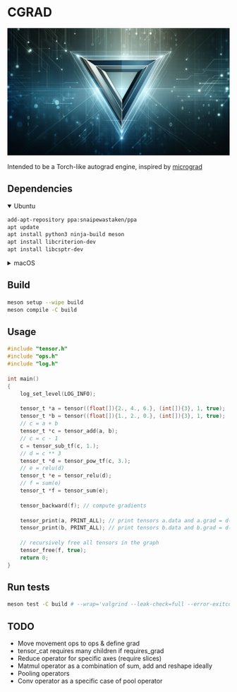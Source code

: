 # CGRAD
![logo](docs/logo.png)

Intended to be a Torch-like autograd engine, inspired by [micrograd](https://github.com/karpathy/micrograd/tree/master)

## Dependencies
<details open>
    <summary>Ubuntu</summary>

```bash
add-apt-repository ppa:snaipewastaken/ppa
apt update
apt install python3 ninja-build meson
apt install libcriterion-dev
apt install libcsptr-dev
```

</details>

<details>
    <summary>macOS</summary>

```bash
brew install meson
brew install criterion
brew install libcsptr
export LDFLAGS="-L/opt/homebrew/opt/criterion/lib -L/opt/homebrew/opt/libcsptr/lib"
export CPPFLAGS="-I/opt/homebrew/opt/criterion/include -I/opt/homebrew/opt/libcsptr/include"
```

</details>

## Build
```bash
meson setup --wipe build
meson compile -C build
```

## Usage
```C
#include "tensor.h"
#include "ops.h"
#include "log.h"

int main()
{
    log_set_level(LOG_INFO);

    tensor_t *a = tensor((float[]){2., 4., 6.}, (int[]){3}, 1, true);
    tensor_t *b = tensor((float[]){1., 2., 0.}, (int[]){3}, 1, true);
    // c = a + b
    tensor_t *c = tensor_add(a, b);
    // c = c - 1
    c = tensor_sub_tf(c, 1.);
    // d = c ** 3
    tensor_t *d = tensor_pow_tf(c, 3.);
    // e = relu(d)
    tensor_t *e = tensor_relu(d);
    // f = sum(e)
    tensor_t *f = tensor_sum(e);

    tensor_backward(f); // compute gradients

    tensor_print(a, PRINT_ALL); // print tensors a.data and a.grad = d(f)/d(a)
    tensor_print(b, PRINT_ALL); // print tensors b.data and b.grad = d(f)/d(b)

    // recursively free all tensors in the graph
    tensor_free(f, true);
    return 0;
}
```

## Run tests
```bash
meson test -C build # --wrap='valgrind --leak-check=full --error-exitcode=1'
```

## TODO
- Move movement ops to ops & define grad
- tensor_cat requires many children if requires_grad
- Reduce operator for specific axes (require slices)
- Matmul operator as a combination of sum, add and reshape ideally
- Pooling operators
- Conv operator as a specific case of pool operator
